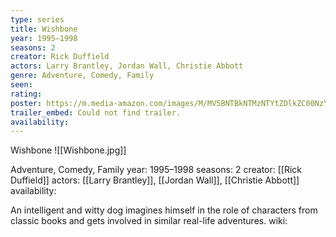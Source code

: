 ```yaml
---
type: series
title: Wishbone
year: 1995–1998
seasons: 2
creator: Rick Duffield
actors: Larry Brantley, Jordan Wall, Christie Abbott
genre: Adventure, Comedy, Family
seen:
rating: 
poster: https://m.media-amazon.com/images/M/MV5BNTBkNTMzNTYtZDlkZC00NzY5LTk1ZmMtNGY0ZjYzMzIyNWUwXkEyXkFqcGdeQXVyMTMwMTg1ODQw._V1_SX300.jpg
trailer_embed: Could not find trailer.
availability:
---
```

Wishbone
![[Wishbone.jpg]]

Adventure, Comedy, Family
year: 1995–1998
seasons: 2
creator: [[Rick Duffield]]
actors: [[Larry Brantley]], [[Jordan Wall]], [[Christie Abbott]]
availability:

An intelligent and witty dog imagines himself in the role of characters from classic books and gets involved in similar real-life adventures.
wiki: 


